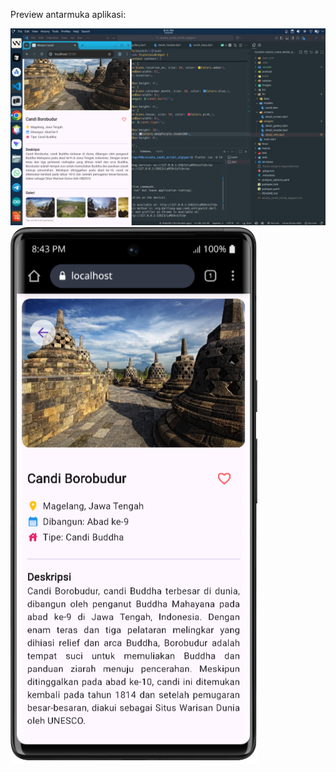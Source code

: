 Preview antarmuka aplikasi:

![Code Structure](image/desktop.png)
![Mobile Preview](image/mobile.png)
